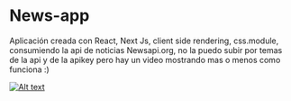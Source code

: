 # News-app
Aplicación creada con React, Next Js, client side rendering, css.module, consumiendo la api de noticias Newsapi.org, no la puedo subir por temas de la api y de la apikey pero hay un video mostrando mas o menos como funciona :)

[![Alt text](https://img.youtube.com/vi/N7LnxXkAzq4/0.jpg)](https://www.youtube.com/watch?v=N7LnxXkAzq4)
